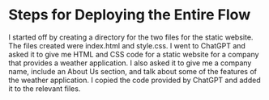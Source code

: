 # Steps for Deploying the Entire Flow
I started off by creating a directory for the two files for the static website. The files created were index.html and style.css. I went to ChatGPT and asked it to give me HTML and CSS code for a static website for a company that provides a weather application. I also asked it to give me a company name, include an About Us section, and talk about some of the features of the weather application. I copied the code provided by ChatGPT and added it to the relevant files. 
